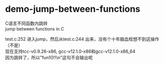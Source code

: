 # demo-jump-between-functions
C语言不同函数内跳转  
jump between functions in C  
  
test.c:252 进入jump，然后从test.c:244 出来，没有个十年脑血栓想不到这操作（不是）  
现在支持tcc-v0.9.26-x86, gcc-v12.1.0-x86和gcc-v12.1.0-x86_64  
因为跳转了，所以"fun1()!!\n"这句不会输出呢
